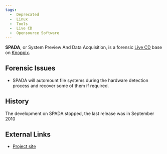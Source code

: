 ```yaml
---
tags:
  -  Deprecated 
  -  Linux
  -  Tools
  -  Live CD 
  -  Opensource Software
---
```

**SPADA**, or System Preview And Data Acquisition, is a forensic [Live
CD](live_cd.md) base on [Knoppix](knoppix.md).

## Forensic Issues

- SPADA will automount file systems during the hardware detection
  process and recover some of them if required.

## History

The development on SPADA stopped, the last release was in September 2010

## External Links

- [Project site](http://spada-cd.info/)